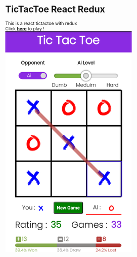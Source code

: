 # TicTacToe React Redux
This is a react tictactoe with redux  
Click [**here**](https://toihirhalim.github.io/tictactoe-react-redux) to play !  
<img src="public/tictactoe.png" width="400px">
